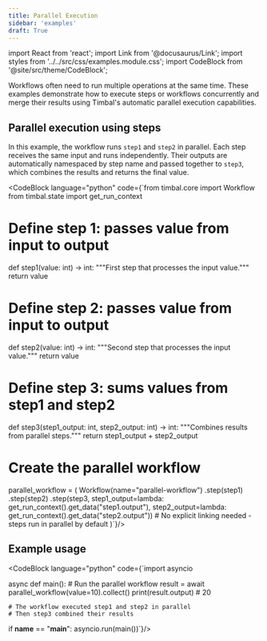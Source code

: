 ```yaml
---
title: Parallel Execution
sidebar: 'examples'
draft: True
---
```


import React from 'react';
import Link from '@docusaurus/Link';
import styles from '../../src/css/examples.module.css';
import CodeBlock from '@site/src/theme/CodeBlock';

Workflows often need to run multiple operations at the same time. These examples demonstrate how to execute steps or workflows concurrently and merge their results using Timbal's automatic parallel execution capabilities.

## Parallel execution using steps

In this example, the workflow runs `step1` and `step2` in parallel. Each step receives the same input and runs independently. Their outputs are automatically namespaced by step name and passed together to `step3`, which combines the results and returns the final value.

<CodeBlock language="python" code={`from timbal.core import Workflow
from timbal.state import get_run_context

# Define step 1: passes value from input to output
def step1(value: int) -> int:
    """First step that processes the input value."""
    return value

# Define step 2: passes value from input to output  
def step2(value: int) -> int:
    """Second step that processes the input value."""
    return value

# Define step 3: sums values from step1 and step2
def step3(step1_output: int, step2_output: int) -> int:
    """Combines results from parallel steps."""
    return step1_output + step2_output

# Create the parallel workflow
parallel_workflow = (
    Workflow(name="parallel-workflow")
    .step(step1)
    .step(step2)
    .step(step3, step1_output=lambda: get_run_context().get_data("step1.output"), 
          step2_output=lambda: get_run_context().get_data("step2.output"))
    # No explicit linking needed - steps run in parallel by default
)`}/>

## Example usage

<CodeBlock language="python" code={`import asyncio

async def main():
    # Run the parallel workflow
    result = await parallel_workflow(value=10).collect()
    print(result.output) # 20
    
    # The workflow executed step1 and step2 in parallel
    # Then step3 combined their results

if __name__ == "__main__":
    asyncio.run(main())`}/>